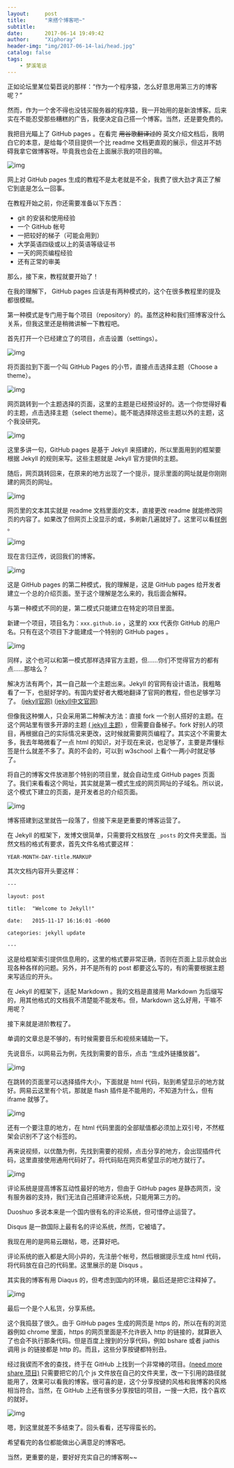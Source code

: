 ```yaml
---
layout:     post
title:      "来搭个博客吧~"
subtitle:   
date:       2017-06-14 19:49:42
author:     "Xiphoray"
header-img: "img/2017-06-14-lai/head.jpg"
catalog: false
tags:     
    - 梦溪笔谈
---
```



正如论坛里某位菊苣说的那样：“作为一个程序猿，怎么好意思用第三方的博客呢？”

然而，作为一个舍不得也没钱买服务器的程序猿，我一开始用的是新浪博客。后来实在不能忍受那些糟糕的广告，我便决定自己搭一个博客。当然，还是要免费的。

我把目光瞄上了 GitHub pages 。在看完 ~~用谷歌翻译过的~~ 英文介绍文档后，我明白它的本意，是给每个项目提供一个比 readme 文档更直观的展示，但这并不妨碍我拿它做博客呀。毕竟我也会在上面展示我的项目的嘛。

![img](/img/2017-06-14-lai/1.jpg)

网上对 GitHub pages 生成的教程不是太老就是不全，我费了很大劲才真正了解它到底是怎么一回事。


在教程开始之前，你还需要准备以下东西：
* git 的安装和使用经验
* 一个 GitHub 帐号
* 一把较好的梯子（可能会用到）
* 大学英语四级或以上的英语等级证书
* 一天的网页编程经验
* 还有正常的审美


那么，接下来，教程就要开始了！

在我的理解下， GitHub pages 应该是有两种模式的，这个在很多教程里的提及都很模糊。

第一种模式是专门用于每个项目（repository）的。虽然这种和我们搭博客没什么关系，但我这里还是稍微讲解一下教程吧。

首先打开一个已经建立了的项目，点击设置（settings）。

![img](/img/2017-06-14-lai/2.jpg)

将页面拉到下面一个叫 GitHub Pages 的小节，直接点击选择主题（Choose a theme）。

![img](/img/2017-06-14-lai/3.jpg)

网页跳转到一个主题选择的页面，这里的主题是已经预设好的。选一个你觉得好看的主题，点击选择主题（select theme）。能不能选择除这些主题以外的主题，这个我没研究。

![img](/img/2017-06-14-lai/4.jpg)

这里多讲一句，GitHub pages 是基于 Jekyll 来搭建的，所以里面用到的框架要根据 Jekyll 的规则来写。这些主题就是 Jekyll 官方提供的主题。

随后，网页跳转回来，在原来的地方出现了一个提示，提示里面的网址就是你刚刚建的网页的网址。

![img](/img/2017-06-14-lai/5.jpg)

网页里的文本其实就是 readme 文档里面的文本，直接更改 readme 就能修改网页的内容了。如果改了但网页上没显示的或，多刷新几遍就好了。这里可以看[样例](https://xiphoray.github.io/showmeyourbackground/) 。

![img](/img/2017-06-14-lai/6.jpg)



现在言归正传，说回我们的博客。

![img](/img/2017-06-14-lai/7.jpg)

这是 GitHub pages 的第二种模式，我的理解是，这是 GitHub pages 给开发者建立一个总的介绍页面。至于这个理解是怎么来的，我后面会解释。

与第一种模式不同的是，第二模式只能建立在特定的项目里面。

新建一个项目，项目名为：``xxx.github.io`` ，这里的 xxx 代表你 GitHub 的用户名。只有在这个项目下才能建成一个特别的 GitHub pages 。

![img](/img/2017-06-14-lai/8.jpg) 

同样，这个也可以和第一模式那样选择官方主题，但……你们不觉得官方的都有点……那啥么？

解决方法有两个，其一自己敲一个主题出来。Jekyll 的官网有设计语法，我粗略看了一下，也挺好学的。有国内爱好者大概地翻译了官网的教程，但也足够学习了。  [(jekyll官网)](http://jekyllrb.com/)  [(jekyll中文官网)](http://jekyll.com.cn/)

但像我这种懒人，只会采用第二种解决方法：直接 fork 一个别人搭好的主题。在这个网站里有很多开源的主题 [( jekyll 主题)](http://jekyllthemes.org/) ，但需要自备梯子。fork 好别人的项目，再根据自己的实际情况来更改，这时候就需要网页编程了。其实这个不需要太多，我去年略微看了一点 html 的知识，对于现在来说，也足够了，主要是弄懂标签是什么就差不多了。真的不会的，可以到 w3school 上看个一两小时就足够了。

将自己的博客文件放进那个特别的项目里，就会自动生成 GitHub pages 页面了。我们来看看这个网址，其实就是第一模式生成的网页网址的子域名。所以说，这个模式下建立的页面，是开发者总的介绍页面。

![img](/img/2017-06-14-lai/9.jpg)

博客搭建到这里就告一段落了，但接下来是更重要的博客运营了。

在 Jekyll 的框架下，发博文很简单，只需要将文档放在 ``_posts`` 的文件夹里面。当然文档的格式有要求，首先文件名格式要这样：

``
	YEAR-MONTH-DAY-title.MARKUP
``


其次文档内容开头要这样：




	---
	
	layout: post
	
	title:  "Welcome to Jekyll!"
	
	date:   2015-11-17 16:16:01 -0600
	
	categories: jekyll update
	
	---
	

这是给框架索引提供信息用的，这里的格式要非常正确，否则在页面上显示就会出现各种各样的问题。另外，并不是所有的 post 都要这么写的，有的需要根据主题来写适应的开头。

在 Jekyll 的框架下，适配 Markdown 。我的文档是直接用 Markdown 为后缀写的，用其他格式的文档我不清楚能不能发布。但，Markdown 这么好用，干嘛不用呢？



接下来就是进阶教程了。

单调的文章总是不够的，有时候需要音乐和视频来辅助一下。

先说音乐，以网易云为例，先找到需要的音乐，点击 “生成外链播放器”。

![img](/img/2017-06-14-lai/10.jpg)


在跳转的页面里可以选择插件大小，下面就是 html 代码，贴到希望显示的地方就好。网易云这里有个坑，那就是 flash 插件是不能用的，不知道为什么，但有 iframe 就够了。

![img](/img/2017-06-14-lai/11.jpg)


还有一个要注意的地方，在 html 代码里面的全部赋值都必须加上双引号，不然框架会识别不了这个标签的。

再来说视频，以优酷为例，先找到需要的视频，点击分享的地方，会出现插件代码，这里直接使用通用代码好了。将代码贴在网页希望显示的地方就行了。

![img](/img/2017-06-14-lai/12.jpg)


评论系统是提高博客互动性最好的地方，但由于 GitHub pages 是静态网页，没有服务器的支持，我们无法自己搭建评论系统，只能用第三方的。

Duoshuo 多说本来是一个国内很有名的评论系统，但可惜停止运营了。

Disqus 是一款国际上最有名的评论系统，然而，它被墙了。

我现在用的是网易云跟帖，嗯，还算好吧。

评论系统的嵌入都是大同小异的，先注册个帐号，然后根据提示生成 html 代码，将代码放在自己的代码里。这里展示的是 Disqus 。

其实我的博客有用 Diaqus 的，但考虑到国内的环境，最后还是把它注释掉了。

![img](/img/2017-06-14-lai/13.jpg)

最后一个是个人私货，分享系统。

这个我捣鼓了很久。由于 GitHub pages 生成的网页是 https 的，所以在有的浏览器例如 chrome 里面，https 的网页里面是不允许嵌入 http 的链接的，就算嵌入了也会不执行那条代码。但是百度上搜到的分享代码，例如 bshare 或者 jiathis 调用 js 的链接都是 http 的。而且，这些分享按键都特别丑。

经过我锲而不舍的查找，终于在 GitHub 上找到一个非常棒的项目。[(need more share 项目)](https://github.com/revir/need-more-share2) 只需要把它的几个 js 文件放在自己的文件夹里，改一下引用的路径就能用了，效果可以看我的博客。很可喜的是，这个分享按键的风格和我博客的风格相当符合。当然，在 GitHub 上还有很多分享按钮的项目，一搜一大把，找个喜欢的就好。

![img](/img/2017-06-14-lai/14.jpg)

嗯，到这里就差不多结束了。回头看看，还写得蛮长的。

希望看完的各位都能做出心满意足的博客吧。

当然，更重要的是，要好好充实自己的博客啊~~




